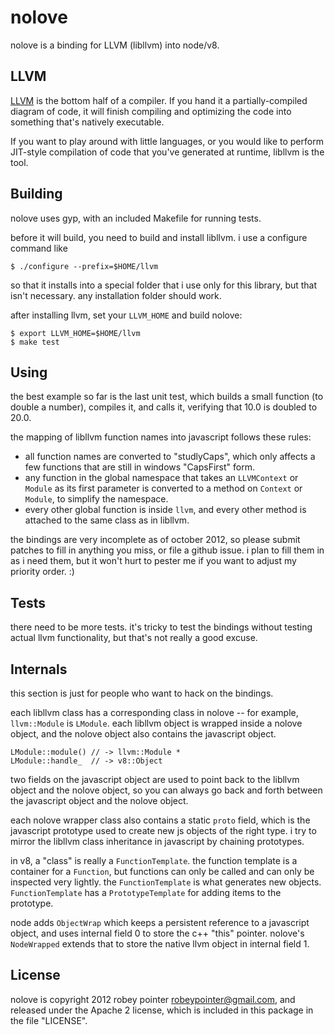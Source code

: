 
nolove
======

nolove is a binding for LLVM (libllvm) into node/v8.

## LLVM

[LLVM](http://en.wikipedia.org/wiki/LLVM) is the bottom half of a compiler.
If you hand it a partially-compiled diagram of code, it will finish compiling
and optimizing the code into something that's natively executable.

If you want to play around with little languages, or you would like to perform
JIT-style compilation of code that you've generated at runtime, libllvm is the
tool.

## Building

nolove uses gyp, with an included Makefile for running tests.

before it will build, you need to build and install libllvm. i use a configure
command like

    $ ./configure --prefix=$HOME/llvm

so that it installs into a special folder that i use only for this library,
but that isn't necessary. any installation folder should work.

after installing llvm, set your `LLVM_HOME` and build nolove:

    $ export LLVM_HOME=$HOME/llvm
    $ make test

## Using

the best example so far is the last unit test, which builds a small function
(to double a number), compiles it, and calls it, verifying that 10.0 is
doubled to 20.0.

the mapping of libllvm function names into javascript follows these rules:

- all function names are converted to "studlyCaps", which only affects a few
  functions that are still in windows "CapsFirst" form.
- any function in the global namespace that takes an `LLVMContext` or
  `Module` as its first parameter is converted to a method on `Context` or
  `Module`, to simplify the namespace.
- every other global function is inside `llvm`, and every other method is
  attached to the same class as in libllvm.

the bindings are very incomplete as of october 2012, so please submit patches
to fill in anything you miss, or file a github issue. i plan to fill them in
as i need them, but it won't hurt to pester me if you want to adjust my
priority order. :)

## Tests

there need to be more tests. it's tricky to test the bindings without testing
actual llvm functionality, but that's not really a good excuse.

## Internals

this section is just for people who want to hack on the bindings.

each libllvm class has a corresponding class in nolove -- for example,
`llvm::Module` is `LModule`. each libllvm object is wrapped inside a nolove
object, and the nolove object also contains the javascript object.

    LModule::module() // -> llvm::Module *
    LModule::handle_  // -> v8::Object

two fields on the javascript object are used to point back to the libllvm
object and the nolove object, so you can always go back and forth between the
javascript object and the nolove object.

each nolove wrapper class also contains a static `proto` field, which is the
javascript prototype used to create new js objects of the right type. i try to
mirror the libllvm class inheritance in javascript by chaining prototypes.

in v8, a "class" is really a `FunctionTemplate`. the function template is a
container for a `Function`, but functions can only be called and can only be
inspected very lightly. the `FunctionTemplate` is what generates new objects.
`FunctionTemplate` has a `PrototypeTemplate` for adding items to the
prototype.

node adds `ObjectWrap` which keeps a persistent reference to a javascript
object, and uses internal field 0 to store the c++ "this" pointer. nolove's
`NodeWrapped` extends that to store the native llvm object in internal field
1.

## License

nolove is copyright 2012 robey pointer <robeypointer@gmail.com>, and released
under the Apache 2 license, which is included in this package in the file
"LICENSE".
